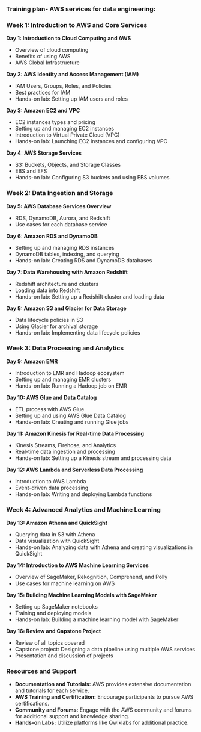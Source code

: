 ### Training plan- AWS services for data engineering:

### Week 1: Introduction to AWS and Core Services
**Day 1: Introduction to Cloud Computing and AWS**
- Overview of cloud computing
- Benefits of using AWS
- AWS Global Infrastructure

**Day 2: AWS Identity and Access Management (IAM)**
- IAM Users, Groups, Roles, and Policies
- Best practices for IAM
- Hands-on lab: Setting up IAM users and roles

**Day 3: Amazon EC2 and VPC**
- EC2 instances types and pricing
- Setting up and managing EC2 instances
- Introduction to Virtual Private Cloud (VPC)
- Hands-on lab: Launching EC2 instances and configuring VPC

**Day 4: AWS Storage Services**
- S3: Buckets, Objects, and Storage Classes
- EBS and EFS
- Hands-on lab: Configuring S3 buckets and using EBS volumes

### Week 2: Data Ingestion and Storage
**Day 5: AWS Database Services Overview**
- RDS, DynamoDB, Aurora, and Redshift
- Use cases for each database service

**Day 6: Amazon RDS and DynamoDB**
- Setting up and managing RDS instances
- DynamoDB tables, indexing, and querying
- Hands-on lab: Creating RDS and DynamoDB databases

**Day 7: Data Warehousing with Amazon Redshift**
- Redshift architecture and clusters
- Loading data into Redshift
- Hands-on lab: Setting up a Redshift cluster and loading data

**Day 8: Amazon S3 and Glacier for Data Storage**
- Data lifecycle policies in S3
- Using Glacier for archival storage
- Hands-on lab: Implementing data lifecycle policies

### Week 3: Data Processing and Analytics
**Day 9: Amazon EMR**
- Introduction to EMR and Hadoop ecosystem
- Setting up and managing EMR clusters
- Hands-on lab: Running a Hadoop job on EMR

**Day 10: AWS Glue and Data Catalog**
- ETL process with AWS Glue
- Setting up and using AWS Glue Data Catalog
- Hands-on lab: Creating and running Glue jobs

**Day 11: Amazon Kinesis for Real-time Data Processing**
- Kinesis Streams, Firehose, and Analytics
- Real-time data ingestion and processing
- Hands-on lab: Setting up a Kinesis stream and processing data

**Day 12: AWS Lambda and Serverless Data Processing**
- Introduction to AWS Lambda
- Event-driven data processing
- Hands-on lab: Writing and deploying Lambda functions

### Week 4: Advanced Analytics and Machine Learning
**Day 13: Amazon Athena and QuickSight**
- Querying data in S3 with Athena
- Data visualization with QuickSight
- Hands-on lab: Analyzing data with Athena and creating visualizations in QuickSight

**Day 14: Introduction to AWS Machine Learning Services**
- Overview of SageMaker, Rekognition, Comprehend, and Polly
- Use cases for machine learning on AWS

**Day 15: Building Machine Learning Models with SageMaker**
- Setting up SageMaker notebooks
- Training and deploying models
- Hands-on lab: Building a machine learning model with SageMaker

**Day 16: Review and Capstone Project**
- Review of all topics covered
- Capstone project: Designing a data pipeline using multiple AWS services
- Presentation and discussion of projects

### Resources and Support
- **Documentation and Tutorials:** AWS provides extensive documentation and tutorials for each service.
- **AWS Training and Certification:** Encourage participants to pursue AWS certifications.
- **Community and Forums:** Engage with the AWS community and forums for additional support and knowledge sharing.
- **Hands-on Labs:** Utilize platforms like Qwiklabs for additional practice.

